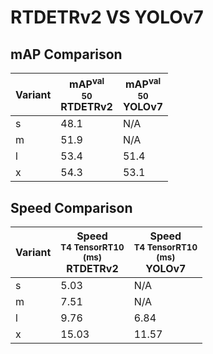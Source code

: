 ---
---
# RTDETRv2 VS YOLOv7

## mAP Comparison

| **Variant** | <center><span style='width: 400px;'>**mAP<sup>val<br>50**<br>**RTDETRv2**</span></center> | <center><span style='width: 400px;'>**mAP<sup>val<br>50**<br>**YOLOv7**</span></center> |
|----|----------------------------------|------------------------------------|
| s | 48.1 | N/A |
| m | 51.9 | N/A |
| l | 53.4 | 51.4 |
| x | 54.3 | 53.1 |

## Speed Comparison

| **Variant** | <center><span style='width: 200px;'>**Speed**<br><sup>T4 TensorRT10<br>(ms)</sup><br>**RTDETRv2**</span></center> | <center><span style='width: 200px;'>**Speed**<br><sup>T4 TensorRT10<br>(ms)</sup><br>**YOLOv7**</span></center> |
|---------|-----------------------|-----------------------|
| s | 5.03 | N/A |
| m | 7.51 | N/A |
| l | 9.76 | 6.84 |
| x | 15.03 | 11.57 |

